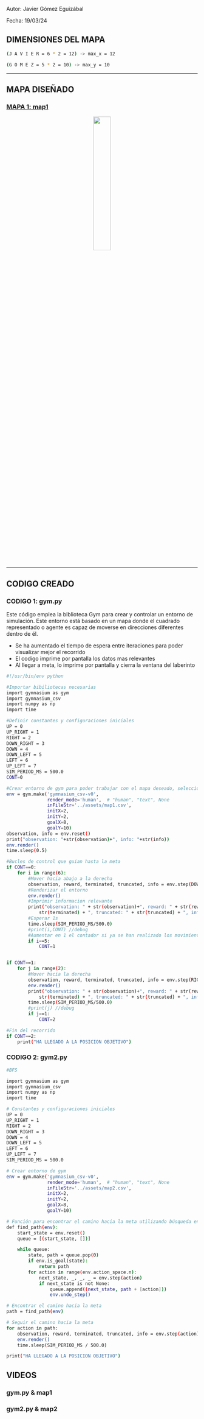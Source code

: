 Autor: Javier Gómez Eguizábal

Fecha: 19/03/24

## DIMENSIONES DEL MAPA

```bash
(J A V I E R = 6 * 2 = 12) -> max_x = 12 

(G O M E Z = 5 * 2 = 10) -> max_y = 10
```
----

## MAPA DISEÑADO
### [MAPA 1: map1](map1.csv)

<p align="center">
  <img src="https://github.com/Javierge15/Simuladores-de-Robots/assets/148269271/30e3d431-ae61-4059-8aa3-992286c742c5" width = 30%/>
</p>

----

## CODIGO CREADO
### CODIGO 1: gym.py
Este código emplea la biblioteca Gym para crear y controlar un entorno de simulación. Este entorno está basado en un mapa donde el cuadrado representado o agente es capaz de moverse en direcciones diferentes dentro de él.

- Se ha aumentado el tiempo de espera entre iteraciones para poder visualizar mejor el recorrido
- El codigo imprime por pantalla los datos mas relevantes
- Al llegar a meta, lo imprime por pantalla y cierra la ventana del laberinto

```bash
#!/usr/bin/env python

#Importar bibiliotecas necesarias
import gymnasium as gym
import gymnasium_csv
import numpy as np
import time

#Definir constantes y configuraciones iniciales
UP = 0
UP_RIGHT = 1
RIGHT = 2
DOWN_RIGHT = 3
DOWN = 4
DOWN_LEFT = 5
LEFT = 6
UP_LEFT = 7
SIM_PERIOD_MS = 500.0
CONT=0

#Crear entorno de gym para poder trabajar con el mapa deseado, seleccionando origen y meta
env = gym.make('gymnasium_csv-v0',
               render_mode='human',  # "human", "text", None
               inFileStr='../assets/map1.csv',
               initX=2,
               initY=2,
               goalX=8,
               goalY=10)
observation, info = env.reset()
print("observation: "+str(observation)+", info: "+str(info))
env.render()
time.sleep(0.5)

#Bucles de control que guian hasta la meta
if CONT==0:
    for i in range(6):
        #Mover hacia abajo a la derecha
        observation, reward, terminated, truncated, info = env.step(DOWN_RIGHT)
        #Renderizar el entorno
        env.render()
        #Imprimir informacion relevante
        print("observation: " + str(observation)+", reward: " + str(reward) + ", terminated: " +
            str(terminated) + ", truncated: " + str(truncated) + ", info: " + str(info))
        #Esperar 1s
        time.sleep(SIM_PERIOD_MS/500.0)
        #print(i,CONT) //debug
        #Aumentar en 1 el contador si ya se han realizado los movimientos deseados
        if i==5:
            CONT=1


if CONT==1:
    for j in range(2):
        #Mover hacia la derecha
        observation, reward, terminated, truncated, info = env.step(RIGHT)
        env.render()
        print("observation: " + str(observation)+", reward: " + str(reward) + ", terminated: " +
            str(terminated) + ", truncated: " + str(truncated) + ", info: " + str(info))
        time.sleep(SIM_PERIOD_MS/500.0)
        #print(j) //debug
        if j==1:
            CONT=2

#Fin del recorrido
if CONT==2:
    print("HA LLEGADO A LA POSICION OBJETIVO")
```

### CODIGO 2: gym2.py

```bash
#BFS

import gymnasium as gym
import gymnasium_csv
import numpy as np
import time

# Constantes y configuraciones iniciales
UP = 0
UP_RIGHT = 1
RIGHT = 2
DOWN_RIGHT = 3
DOWN = 4
DOWN_LEFT = 5
LEFT = 6
UP_LEFT = 7
SIM_PERIOD_MS = 500.0

# Crear entorno de gym
env = gym.make('gymnasium_csv-v0',
               render_mode='human',  # "human", "text", None
               inFileStr='../assets/map2.csv',
               initX=2,
               initY=2,
               goalX=8,
               goalY=10)

# Función para encontrar el camino hacia la meta utilizando búsqueda en anchura
def find_path(env):
    start_state = env.reset()
    queue = [(start_state, [])]

    while queue:
        state, path = queue.pop(0)
        if env.is_goal(state):
            return path
        for action in range(env.action_space.n):
            next_state, _, _, _ = env.step(action)
            if next_state is not None:
                queue.append((next_state, path + [action]))
                env.undo_step()

# Encontrar el camino hacia la meta
path = find_path(env)

# Seguir el camino hacia la meta
for action in path:
    observation, reward, terminated, truncated, info = env.step(action)
    env.render()
    time.sleep(SIM_PERIOD_MS / 500.0)

print("HA LLEGADO A LA POSICION OBJETIVO")

```

## VIDEOS

### gym.py & map1

### gym2.py & map2


